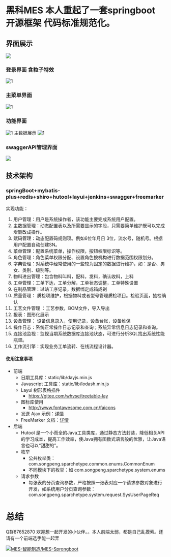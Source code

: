 # 黑科MES 本人重起了一套springboot 开源框架 代码标准规范化。

## 界面展示
![](https://s2.ax1x.com/2020/03/06/3b89zD.gif)

### 登录界面 含粒子特效
![1](https://s2.ax1x.com/2020/03/06/3bQLqI.png)

### 主菜单界面
![1](https://s2.ax1x.com/2020/03/10/8CydC4.png)

### 功能界面

![1](https://s2.ax1x.com/2020/03/06/3bQbMd.png)
主数据展示
![1](https://s2.ax1x.com/2020/03/11/8AMcA1.png)

### swaggerAPI管理界面
![](https://s2.ax1x.com/2020/03/06/3qC4Yt.png)
## 技术架构
### springBoot+mybatis-plus+redis+shiro+hutool+layui+jenkins+swagger+freemarker
实现功能：
1. 用户管理：用户是系统操作者，该功能主要完成系统用户配置。
2. 主数据管理：动态配置表以及所需要显示的字段，只需要简单维护既可以完成增删改成操作。
3. 赋码管理：动态配置码规则项。例如6位年月日 3位，流水号，随机号。根据用户配置自动创建SN。
4. 菜单管理：配置系统菜单，操作权限，按钮权限标识等。
5. 角色管理：角色菜单权限分配、设置角色按机构进行数据范围权限划分。
6. 字典管理：对系统中经常使用的一些较为固定的数据进行维护，如：是否、男女、类别、级别等。
7. 物料进出管理：包含物料叫料，配料，发料，确认收料，上料
8. 工单管理：工单下达，工单分解，工单状态调整，工单特殊设置
9. 在制品管理：过站工序记录，数据绑定成箱成剁
10. 质量管理： 质检项维护，根据物料或者型号管理质检项目。检验页面，抽检确认
11. 工艺文件管理 ：工艺参数，BOM文件，导入导出
12. 报表：图形化展示
13. 设备管理： 设备信息录入，使用记录，设备台账，设备维保
14. 操作日志：系统正常操作日志记录和查询；系统异常信息日志记录和查询。
15. 连接池监视：监视当期系统数据库连接池状态，可进行分析SQL找出系统性能瓶颈。
16. 工作流引擎：实现业务工单流转、在线流程设计器。

#### 使用注意事项

* 前端
    * 日期工具库：static/lib/dayjs.min.js
    * Javascript 工具库：static/lib/lodash.min.js
    * Layui 树形表格插件
        * https://gitee.com/whvse/treetable-lay
    * 图标库使用
        * http://www.fontawesome.com.cn/faicons
    * 发送 Ajax 示例：[详情](./docs/ajax.md)
    * FreeMarker 文档：[详情](./docs/FreeMarker.md)
* 后端
    * Hutool 是一个小而全的Java工具类库，通过静态方法封装，降低相关API的学习成本，提高工作效率，使Java拥有函数式语言般的优雅，让Java语言也可以“甜甜的”。
    * 枚举
        * 公共枚举类：com.songpeng.sparchetype.common.enums.CommonEnum
        * 不同模块下的枚举：如 com.songpeng.sparchetype.system.enums
    * 请求参数
        * 每张表的分页查询参数，严格按照一张表对应一个请求参数对象进行开发，如系统用户分页查询参数：com.songpeng.sparchetype.system.request.SysUserPageReq
# 总结
Q群87652870 欢迎想一起开发的小伙伴。。本人前端太弱，都是自己乱摸索。还请有一个前端选手能一起弄

[![MES-智能制造/MES-Sprongboot](https://gitee.com/wangziyangyang/MES-Sprongboot/widgets/widget_card.svg?colors=393222,ebdfc1,fffae5,d8ca9f,393222,a28b40)](https://gitee.com/wangziyangyang/MES-Sprongboot)
